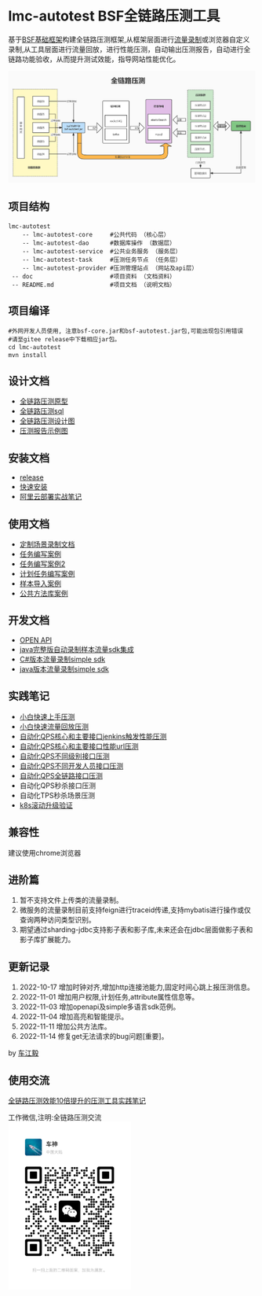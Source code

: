 # lmc-autotest BSF全链路压测工具
 基于<a href='https://gitee.com/chejiangyi/free-bsf-all/tree/1.0-SNAPSHOT/'>BSF基础框架</a>构建全链路压测框架,从框架层面进行[流量录制](https://gitee.com/chejiangyi/free-bsf-all/tree/1.2-SNAPSHOT/free-bsf-autotest )或浏览器自定义录制,从工具层面进行流量回放，进行性能压测，自动输出压测报告，自动进行全链路功能验收，从而提升测试效能，指导网站性能优化。

![Image text](/doc/全链路压测设计图.jpg)
## 项目结构

```
lmc-autotest
    -- lmc-autotest-core 	 #公共代码 （核心层）
    -- lmc-autotest-dao 	 #数据库操作 （数据层）
    -- lmc-autotest-service  #公共业务服务 （服务层）
    -- lmc-autotest-task 	 #压测任务节点 （任务层）
    -- lmc-autotest-provider #压测管理站点 （网站及api层）
 -- doc 					 #项目资料 （文档资料）
 -- README.md 				 #项目文档 （说明文档）

```

## 项目编译
```
#外网开发人员使用, 注意bsf-core.jar和bsf-autotest.jar包,可能出现包引用错误
#请至gitee release中下载相应jar包。
cd lmc-autotest
mvn install
```

## 设计文档
* [全链路压测原型](/doc/全链路压测.rp)
* [全链路压测sql](/doc/install.sql)
* [全链路压测设计图](/README-Design.md)
* [压测报告示例图](/doc/demo/test-demo.jpg)

## 安装文档
* [release](https://gitee.com/chejiangyi/lmc-autotest/releases/)
* [快速安装](/README-Install.md)
* [阿里云部署实战笔记](/README-Install-aliyun.md)

## 使用文档
* [定制场景录制文档](/README-ModHeader.md)
* [任务编写案例](/README-Demo.md)
* [任务编写案例2](/README-Demo2.md)
* [计划任务编写案例](/README-Job.md)
* [样本导入案例](/README-Sample.md)
* [公共方法库案例](/README-PublicCode.md)

## 开发文档
* [OPEN API](/README-OpenApi.md)
* [java完整版自动录制样本流量sdk集成](/actual/README-1.md)
* [C#版本流量录制simple sdk](/doc/sdk/simpleSampleFilter.cs)
* [java版本流量录制simple sdk](/doc/sdk/simpleSampleFilter.java)

## 实践笔记
* [小白快速上手压测](/actual/README-6.md)
* [小白快速流量回放压测](/actual/README-7.md)
* [自动化QPS核心和主要接口jenkins触发性能压测](/actual/README-5.md)
* [自动化QPS核心和主要接口性能url压测](/actual/README-1.md)
* [自动化QPS不同级别接口压测](/actual/README-2.md)
* [自动化QPS不同开发人员接口压测](/actual/README-3.md)
* [自动化QPS全链路接口压测](/actual/README-4.md)
* 自动化QPS秒杀接口压测
* 自动化TPS秒杀场景压测
* [k8s滚动升级验证](https://www.cnblogs.com/chejiangyi/p/16808139.html)
  

## 兼容性
建议使用chrome浏览器

## 进阶篇
1. 暂不支持文件上传类的流量录制。
2. 微服务的流量录制目前支持feign进行traceid传递,支持mybatis进行操作或仅查询两种访问类型识别。
3. 期望通过sharding-jdbc支持影子表和影子库,未来还会在jdbc层面做影子表和影子库扩展能力。

## 更新记录
1. 2022-10-17 增加时钟对齐,增加http连接池能力,固定时间心跳上报压测信息。
2. 2022-11-01 增加用户权限,计划任务,attribute属性信息等。
3. 2022-11-03 增加openapi及simple多语言sdk范例。
4. 2022-11-04 增加高亮和智能提示。
5. 2022-11-11 增加公共方法库。
6. 2022-11-14 修复get无法请求的bug问题[重要]。

by [车江毅](https://www.cnblogs.com/chejiangyi/)


## 使用交流
[全链路压测效能10倍提升的压测工具实践笔记](https://www.cnblogs.com/chejiangyi/p/16900586.html)

工作微信,注明:全链路压测交流<br/>
<img src="/doc/weixin/weixin.jpg" width="250">